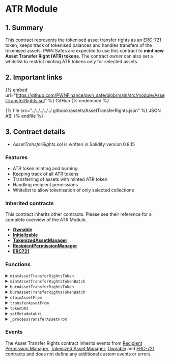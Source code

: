 # ATR Module

## 1. Summary

This contract represents the tokenised asset transfer rights as an [ERC-721](https://eips.ethereum.org/EIPS/eip-721) token, keeps track of tokenised balances and handles transfers of the tokenised assets. PWN Safes are expected to use this contract to **mint new Asset Transfer Right (ATR) tokens**. The contract _owner_ can also set a whitelist to restrict minting ATR tokens only for selected assets.&#x20;

## 2. Important links

{% embed url="https://github.com/PWNFinance/pwn_safe/blob/main/src/module/AssetTransferRights.sol" %}
GitHub
{% endembed %}

{% file src="../../../../../.gitbook/assets/AssetTransferRights.json" %}
JSON ABI
{% endfile %}

## 3. Contract details

* _AssetTransferRights.sol_ is written in Solidity version 0.8.15

### Features

* ATR token minting and burning
* Keeping track of all ATR tokens
* Transferring of assets with minted ATR token
* Handling recipient permissions
* Whitelist to allow tokenisation of only selected collections

### Inherited contracts

This contract inherits other contracts. Please see their reference for a complete overview of the ATR Module.

* [**Ownable**](https://docs.openzeppelin.com/contracts/2.x/api/ownership#Ownable)
* [**Initializable**](https://docs.openzeppelin.com/contracts/4.x/api/proxy#Initializable)
* [**TokenizedAssetManager**](tokenized-asset-manager.md)
* [**RecipientPermissionManager**](recipient-permission-manager.md)
* [**ERC721**](https://eips.ethereum.org/EIPS/eip-721)

### Functions

<details>

<summary><code>mintAssetTransferRightsToken</code></summary>

#### Overview

This function is used to mint an ATR token. It has to be called by a valid PWN Safe, which is defined by the PWN Safe Factory `isValid` function. It is not permitted to tokenise transfer rights of ATR tokens or any tokens that have approved operators.&#x20;

This function takes one argument supplied by the PWN Safe Proxy:

* `MultiToken.Asset memory`**`asset`** - An asset struct (see [MultiToken](../../../../libraries/multitoken.md))

#### Implementation

```solidity
function mintAssetTransferRightsToken(MultiToken.Asset memory asset) public returns (uint256) {
	// Check that msg.sender is PWNSafe
	require(safeValidator.isValidSafe(msg.sender) == true, "Caller is not a PWNSafe");

	// Check that asset address is not zero address
	require(asset.assetAddress != address(0), "Attempting to tokenize zero address asset");

	// Check that asset address is not ATR contract address
	require(asset.assetAddress != address(this), "Attempting to tokenize ATR token");

	// Check that address is whitelisted
	require(whitelist.canBeTokenized(asset.assetAddress) == true, "Asset is not whitelisted");

	// Check that provided asset category is correct
	if (asset.category == MultiToken.Category.ERC20) {

		if (asset.assetAddress.supportsERC165()) {
			require(asset.assetAddress.supportsERC165InterfaceUnchecked(type(IERC20).interfaceId), "Invalid provided category");

		} else {

			// Fallback check for ERC20 tokens not implementing ERC165
			try IERC20(asset.assetAddress).totalSupply() returns (uint256) {
			} catch { revert("Invalid provided category"); }

		}

	} else if (asset.category == MultiToken.Category.ERC721) {
		require(asset.assetAddress.supportsInterface(type(IERC721).interfaceId), "Invalid provided category");

	} else if (asset.category == MultiToken.Category.ERC1155) {
		require(asset.assetAddress.supportsInterface(type(IERC1155).interfaceId), "Invalid provided category");

	} else {
		revert("Invalid provided category");
	}

	// Check that given asset is valid
	require(asset.isValid(), "Asset is not valid");

	// Check that asset collection doesn't have approvals
	require(atrGuard.hasOperatorFor(msg.sender, asset.assetAddress) == false, "Some asset from collection has an approval");

	// Check that ERC721 asset don't have approval
	if (asset.category == MultiToken.Category.ERC721) {
		address approved = IERC721(asset.assetAddress).getApproved(asset.id);
		require(approved == address(0), "Asset has an approved address");
	}

	// Check if asset can be tokenized
	require(_canBeTokenized(msg.sender, asset), "Insufficient balance to tokenize");

	// Set ATR token id
	uint256 atrTokenId = ++lastTokenId;

	// Store asset data
	_storeTokenizedAsset(atrTokenId, asset);

	// Update tokenized balance
	_increaseTokenizedBalance(atrTokenId, msg.sender, asset);

	// Mint ATR token
	_mint(msg.sender, atrTokenId);

	emit TransferViaATR(address(0), msg.sender, atrTokenId, asset);

	return atrTokenId;
}
```

</details>

<details>

<summary><code>mintAssetTransferRightsTokenBatch</code></summary>

#### Overview

In case a user wants to tokenise more than one asset it is recommended to use this function instead of calling `mintAssetTransferRightsToken` multiple times.&#x20;

This function takes one argument supplied by the PWN Safe Proxy:

* `MultiToken.Asset[] calldata`**`assets`** - An array of asset structs (see [MultiToken](../../../../libraries/multitoken.md))

#### Implementation

```solidity
function mintAssetTransferRightsTokenBatch(
	MultiToken.Asset[] calldata assets
) external {
	for (uint256 i; i < assets.length; ++i) {
		mintAssetTransferRightsToken(assets[i]);
	}
}
```

</details>

<details>

<summary><code>burnAssetTransferRightsToken</code></summary>

#### Overview

A user can call this function to burn an ATR token. This will allow the owner of the asset to transfer the asset without the ATR token again.&#x20;

This function takes one argument supplied by the caller:

* `uint256`**`atrTokenId`** - ID of the ATR token to burn

#### Implementation

```solidity
function burnAssetTransferRightsToken(uint256 atrTokenId) public {
	// Load asset
	MultiToken.Asset memory asset = assets[atrTokenId];

	// Check that token is indeed tokenized
	require(
		asset.assetAddress != address(0),
		"Asset transfer rights are not tokenized"
	);

	// Check that caller is ATR token owner
	require(
		ownerOf(atrTokenId) == msg.sender,
		"Caller is not ATR token owner"
	);

	if (isInvalid[atrTokenId] == false) {
		// Check asset balance
		require(
			asset.balanceOf(msg.sender) >= asset.amount,
			"Insufficient balance of a tokenize asset"
		);

		// Update tokenized balance
		require(
			_decreaseTokenizedBalance(atrTokenId, msg.sender, asset),
			"Tokenized asset is not in a safe"
		);

		emit TransferViaATR(msg.sender, address(0), atrTokenId, asset);
	}

	// Clear asset data
	_clearTokenizedAsset(atrTokenId);

	// Burn ATR token
	_burn(atrTokenId);
}
```

</details>

<details>

<summary><code>burnAssetTransferRightsTokenBatch</code></summary>

#### Overview

In case a user wants to burn more than one ATR token it is recommended to use this function instead of calling `burnAssetTransferRightsToken` multiple times.&#x20;

This function takes one argument supplied by the caller:

* `uint256[] calldata`**`atrTokenIds`** - Array of ATR token IDs to burn

#### Implementation

```solidity
function burnAssetTransferRightsTokenBatch(uint256[] calldata atrTokenIds)
	external
{
	for (uint256 i; i < atrTokenIds.length; ++i) {
		burnAssetTransferRightsToken(atrTokenIds[i]);
	}
}
```

</details>

<details>

<summary><code>claimAssetFrom</code></summary>

#### Overview

Transfer functions are divided into two separate ones to prevent the [_Stalking Attack_](../../security-considerations.md#stalking-attack).

This function allows a holder of an ATR token to transfer the tokenised asset to the ATR token holder address. The caller can decide if the ATR token should be burned in the process. The caller can be any account if the ATR token is burned. If the ATR token is not burned, the caller has to be a valid PWN Safe.&#x20;

This function takes three arguments supplied by the caller:

* `address payable`**`from`** - Address of the PWN Safe, which holds the asset to be transferred
* `uint256`**`atrTokenId`** - ID of the ATR token corresponding to the asset to be transferred&#x20;
* `bool`**`burnToken`** - A flag to decide if the ATR token should be burned during the transfer process

#### Implementation

```solidity
function claimAssetFrom(
	address payable from,
	uint256 atrTokenId,
	bool burnToken
) external {
	// Load asset
	MultiToken.Asset memory asset = assets[atrTokenId];

	_initialChecks(asset, from, msg.sender, atrTokenId);

	// Process asset transfer
	_processTransferAssetFrom(
		asset,
		from,
		msg.sender,
		atrTokenId,
		burnToken
	);
}
```

</details>

<details>

<summary><code>transferAssetFrom</code></summary>

#### Overview

Transfer functions are divided into two separate ones to prevent the [_Stalking Attack_](../../security-considerations.md#stalking-attack).

This function allows for a transfer of tokenised asset to an arbitrary address. Recipient Permission Manager is used to prevent the Stalking Attack. The permission can be granted on-chain, signed off-chain or via [ERC-1271](https://eips.ethereum.org/EIPS/eip-1271). The caller can also decide if the ATR token should be burned in the process.

This function takes five arguments supplied by the caller:

* `address payable`**`from`** - Address of the PWN Safe which holds the asset to be transferred
* `uint256`**`atrTokenId`** - ID of the ATR token corresponding to the asset to be transferred&#x20;
* `bool`**`burnToken`** - A flag to decide if the ATR token should be burned during the transfer process
* `RecipientPermission memory`**`permission`** - Struct representing recipient permission. (see [Recipient Permission Struct](recipient-permission-manager.md#recipient-permission-struct))
* `bytes calldata`**`permissionSignature`** - Signature of permission struct hash. Pass empty data in case of on-chain signature or usage of [ERC-1271](https://eips.ethereum.org/EIPS/eip-1271).

#### Implementation

```solidity
function transferAssetFrom(
	address payable from,
	uint256 atrTokenId,
	bool burnToken,
	RecipientPermission memory permission,
	bytes calldata permissionSignature
) external {
	// Load asset
	MultiToken.Asset memory asset = assets[atrTokenId];

	_initialChecks(asset, from, permission.recipient, atrTokenId);

	// Use valid permission
	_useValidPermission(msg.sender, asset, permission, permissionSignature);

	// Process asset transfer
	_processTransferAssetFrom(
		asset,
		from,
		permission.recipient,
		atrTokenId,
		burnToken
	);
}
```

</details>

<details>

<summary><code>tokenURI</code></summary>

#### Overview

This function is used to retrieve ATR token metadata URI.&#x20;

This function takes one argument supplied by the called:

* `uint256`**`tokenId`** - The new URI to set

#### Implementation

```solidity
function tokenURI(
	uint256 tokenId
) public view override returns (string memory) {
	_requireMinted(tokenId);
	return _metadataUri;
}

```

</details>

<details>

<summary><code>setMetadataUri</code></summary>

#### Overview

This function is used to set metadata URI for the ATR token. It can only be called by the owner.&#x20;

This function takes one argument supplied by the owner:

* `string memory`**`metadataUri`** - The new URI to set

#### Implementation

```solidity
function setMetadataUri(string memory metadataUri) external onlyOwner {
	_metadataUri = metadataUri;
}
```

</details>

<details>

<summary><code>_processTransferAssetFrom</code></summary>

**Overview**

Function to process the actual transfer of assets which have their transfer rights tokenised. It is called only by the `claimAssetFrom` and `transferAssetFrom` functions. &#x20;

This function takes five arguments supplied by the ATR Module:

* `address payable`**`from`** - Address of the PWN Safe which holds the asset to be transferred
* `uint256`**`atrTokenId`** - ID of the ATR token corresponding to the asset to be transferred&#x20;
* `bool`**`burnToken`** - A flag to decide if the ATR token should be burned during the transfer process
* `RecipientPermission memory`**`permission`** - Struct representing recipient permission. (see [Recipient Permission Struct](recipient-permission-manager.md#recipient-permission-struct))
* `bytes calldata`**`permissionSignature`** - Signature of permission struct hash. Pass empty data in case of on-chain signature or usage of [ERC-1271](https://eips.ethereum.org/EIPS/eip-1271).

**Implementation**

```solidity
function _processTransferAssetFrom(
	MultiToken.Asset memory asset,
	address payable from,
	address to,
	uint256 atrTokenId,
	bool burnToken
) private {
	// Update tokenized balance (would fail for invalid ATR token)
	require(
		_decreaseTokenizedBalance(atrTokenId, from, asset),
		"Asset is not in a target safe"
	);

	if (burnToken == true) {
		// Burn the ATR token
		_clearTokenizedAsset(atrTokenId);

		_burn(atrTokenId);
	} else {
		// Fail if recipient is not PWNSafe
		require(
			safeValidator.isValidSafe(to) == true,
			"Attempting to transfer asset to non PWNSafe address"
		);

		// Check that recipient doesn't have approvals for the token collection
		require(
			atrGuard.hasOperatorFor(to, asset.assetAddress) == false,
			"Receiver has approvals set for an asset"
		);

		// Update tokenized balance
		_increaseTokenizedBalance(atrTokenId, to, asset);
	}

	// Transfer asset from `from` safe
	bool success = GnosisSafe(from).execTransactionFromModule({
		to: asset.assetAddress,
		value: 0,
		data: asset.transferAssetFromCalldata(from, to, true),
		operation: Enum.Operation.Call
	});
	require(success, "Asset transfer failed");

	emit TransferViaATR(
		from,
		burnToken ? address(0) : to,
		atrTokenId,
		asset
	);
}

```

</details>

### Events

The Asset Transfer Rights contract inherits events from [Recipient Permission Manager](recipient-permission-manager.md), [Tokenized Asset Manager](tokenized-asset-manager.md), [Ownable](https://docs.zeppelinos.org/docs/2.2.0/openzeppelin-solidity\_ownership\_ownable) and [ERC-721](https://eips.ethereum.org/EIPS/eip-721) contracts and does not define any additional custom events or errors.
